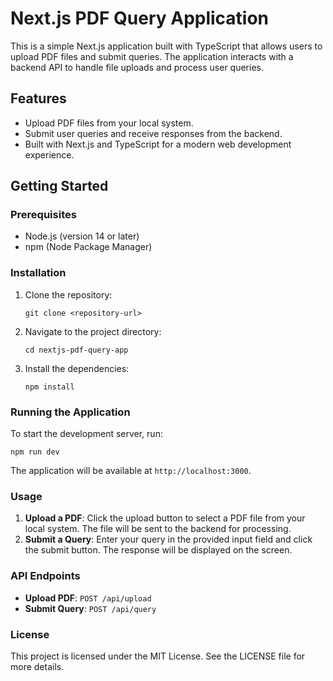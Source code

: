 # Next.js PDF Query Application

This is a simple Next.js application built with TypeScript that allows users to upload PDF files and submit queries. The application interacts with a backend API to handle file uploads and process user queries.

## Features

- Upload PDF files from your local system.
- Submit user queries and receive responses from the backend.
- Built with Next.js and TypeScript for a modern web development experience.

## Getting Started

### Prerequisites

- Node.js (version 14 or later)
- npm (Node Package Manager)

### Installation

1. Clone the repository:

   ```
   git clone <repository-url>
   ```

2. Navigate to the project directory:

   ```
   cd nextjs-pdf-query-app
   ```

3. Install the dependencies:

   ```
   npm install
   ```

### Running the Application

To start the development server, run:

```
npm run dev
```

The application will be available at `http://localhost:3000`.

### Usage

1. **Upload a PDF**: Click the upload button to select a PDF file from your local system. The file will be sent to the backend for processing.
2. **Submit a Query**: Enter your query in the provided input field and click the submit button. The response will be displayed on the screen.

### API Endpoints

- **Upload PDF**: `POST /api/upload`
- **Submit Query**: `POST /api/query`

### License

This project is licensed under the MIT License. See the LICENSE file for more details.